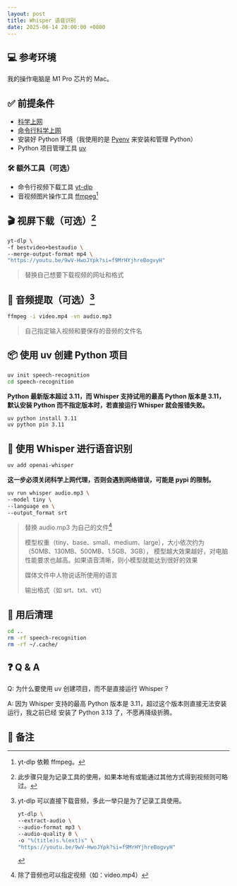 ```yaml
---
layout: post
title: Whisper 语音识别
date: 2025-06-14 20:00:00 +0800
---
```


## :computer: 参考环境

我的操作电脑是 M1 Pro 芯片的 Mac。

## :white_check_mark: 前提条件

- [科学上网][1]
- [命令行科学上网][2]
- 安装好 Python 环境（我使用的是 [Pyenv][3] 来安装和管理 Python）
- Python 项目管理工具 [uv][4]

### :hammer_and_wrench: 额外工具（可选）

- 命令行视频下载工具 [yt-dlp][5]
- 音视频图片操作工具 [ffmpeg][6][^1]

## :clapper: 视屏下载（可选）[^2]

```zsh
yt-dlp \
-f bestvideo+bestaudio \
--merge-output-format mp4 \
"https://youtu.be/9wV-HwoJYpk?si=f9MrHYjhreBogvyH"
```

> 替换自己想要下载视频的网址和格式

## :musical_note: 音频提取（可选）[^3]

```zsh
ffmpeg -i video.mp4 -vn audio.mp3
```

> 自己指定输入视频和要保存的音频的文件名

## :package: 使用 uv 创建 Python 项目

```zsh
uv init speech-recognition
cd speech-recognition
```

**Python 最新版本超过 3.11，而 Whisper 支持试用的最高 Python 版本是 3.11，默认安装 Python
而不指定版本时，若直接运行 Whisper 就会报错失败。**

```zsh
uv python install 3.11
uv python pin 3.11
```

## :speech_balloon: 使用 Whisper 进行语音识别

```zsh
uv add openai-whisper
```

**这一步必须关闭科学上网代理，否则会遇到网络错误，可能是 pypi 的限制。**

```zsh
uv run whisper audio.mp3 \
--model tiny \
--language en \
--output_format srt
```

> 替换 audio.mp3 为自己的文件[^4]
>
> 模型权重（tiny、base、small、medium、large），大小依次约为（50MB、130MB、500MB、1.5GB、3GB），
> 模型越大效果越好，对电脑性能要求也越高。如果语音清晰，则小模型就能达到很好的效果
>
> 媒体文件中人物说话所使用的语言
>
> 输出格式（如 srt、txt、vtt）

## :broom: 用后清理

```zsh
cd ..
rm -rf speech-recognition
rm -rf ~/.cache/
```

## :question: Q & A

Q: 为什么要使用 uv 创建项目，而不是直接运行 Whisper？

A: 因为 Whisper 支持的最高 Python 版本是 3.11，超过这个版本则直接无法安装运行，我之前已经
安装了 Python 3.13 了，不愿再降级折腾。

## :memo: 备注

[^1]: yt-dlp 依赖 ffmpeg。
[^2]: 此步骤只是为记录工具的使用，如果本地有或能通过其他方式得到视频则可略过。
[^3]: yt-dlp 可以直接下载音频，多此一举只是为了记录工具使用。

    ```zsh
    yt-dlp \
    --extract-audio \
    --audio-format mp3 \
    --audio-quality 0 \
    -o "%(title)s.%(ext)s" \
    "https://youtu.be/9wV-HwoJYpk?si=f9MrHYjhreBogvyH"
    ```

[^4]: 除了音频也可以指定视频（如：video.mp4）

[1]: https://meiyingqishi.github.io/科学上网/2023/05/20/科学上网之Gost方案v2.html
[2]: https://meiyingqishi.github.io/科学上网/2023/05/20/科学上网之Gost方案v2.html#611-终端代理配置
[3]: https://github.com/pyenv/pyenv?tab=readme-ov-file#homebrew-in-macos
[4]: https://docs.astral.sh/uv
[5]: https://github.com/yt-dlp/yt-dlp
[6]: https://ffmpeg.org

